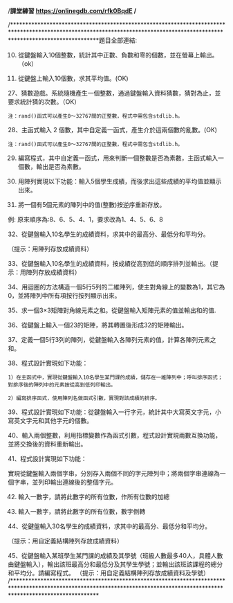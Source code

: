 /****************************************************************************************************************************************************************************課堂練習
https://onlinegdb.com/rfk0BqdE
/****************************************************************************************************************************************************************************



/****************************************************************************************************************************************************************************題目全部連結:



10. 從鍵盤輸入10個整數，統計其中正數、負數和零的個數，並在螢幕上輸出。（ok）

12. 從鍵盤上輸入10個數，求其平均值。(OK)


27、猜數遊戲。系統隨機產生一個整數，通過鍵盤輸入資料猜數，猜對為止，並要求統計猜的次數。（OK）

	注：rand()函式可以產生0～32767間的正整數，程式中需包含stdlib.h。

28、主函式輸入 2 個數，其中自定義一函式，產生介於這兩個數的亂數。(OK)

	注：rand()函式可以產生0～32767間的正整數，程式中需包含stdlib.h。


29. 編寫程式，其中自定義一函式，用來判斷一個整數是否為素數，主函式輸入一個數，輸出是否為素數。


30. 用陣列實現以下功能：輸入5個學生成績，而後求出這些成績的平均值並顯示出來。

31. 將一個有5個元素的陣列中的值(整數)按逆序重新存放。

   例: 原來順序為:8、6、5、4、1，要求改為1、4、5、6、8

32、從鍵盤輸入10名學生的成績資料，求其中的最高分、最低分和平均分。

   （提示：用陣列存放成績資料）

33、從鍵盤輸入10名學生的成績資料，按成績從高到低的順序排列並輸出。（提示：用陣列存放成績資料）


34、用迴圈的方法構造一個5行5列的二維陣列，使主對角線上的變數為1，其它為0，並將陣列中所有項按行按列顯示出來。

35、求一個3×3矩陣對角線元素之和。從鍵盤輸入矩陣元素的值並輸出和的值.

36、從鍵盤上輸入一個23的矩陣，將其轉置後形成32的矩陣輸出。

37、定義一個5行3列的陣列，從鍵盤輸入各陣列元素的值，計算各陣列元素之和。

38、程式設計實現如下功能：

	1）在主函式中，實現從鍵盤輸入10名學生某門課的成績，儲存在一維陣列中；呼叫排序函式；對排序後的陣列中的元素按從高到低列印輸出。

	2）編寫排序函式，使用陣列名做函式引數，實現對該成績的排序。

39、程式設計實現如下功能：從鍵盤輸入一行字元，統計其中大寫英文字元，小寫英文字元和其他字元的個數。

40、輸入兩個整數，利用指標變數作為函式引數，程式設計實現兩數互換功能，並將交換後的資料重新輸出。

41、程式設計實現如下功能：

實現從鍵盤輸入兩個字串，分別存入兩個不同的字元陣列中；將兩個字串連線為一個字串，並列印輸出連線後的整個字元。

42. 輸入一數字，請將此數字的所有位數，作所有位數的加總

43. 輸入一數字，請將此數字的所有位數，數字倒轉

44、從鍵盤輸入30名學生的成績資料，求其中的最高分、最低分和平均分。

（提示：用自定義結構陣列存放成績資料）

45、從鍵盤輸入某班學生某門課的成績及其學號（班級人數最多40人，具體人數由鍵盤輸入），輸出該班最高分和最低分及其學生學號；並輸出該班該課程的總分和平均分。請編寫程式。
（提示：用自定義結構陣列存放成績資料及學號）
/****************************************************************************************************************************************************************************

